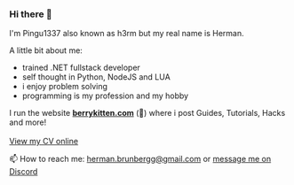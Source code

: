 ### Hi there 👋

I'm Pingu1337 also known as h3rm but my real name is Herman.

A little bit about me:
 - trained .NET fullstack developer
 - self thought in Python, NodeJS and LUA
 - i enjoy problem solving
 - programming is my profession and my hobby
 
 
I run the website **[berrykitten.com](https://www.berrykitten.com/)** (**🚧**) where i post Guides, Tutorials, Hacks and more!\
\
[View my CV online](https://www.cv.berrykitten.com/)

📫 How to reach me: <herman.brunbergg@gmail.com> or [message me on Discord](https://discordapp.com/users/225932009044836352)

<!--
**Pingu1337/Pingu1337** is a ✨ _special_ ✨ repository because its `README.md` (this file) appears on your GitHub profile.

Here are some ideas to get you started:

- 🔭 I’m currently working on ...
- 🌱 I’m currently learning ...
- 👯 I’m looking to collaborate on ...
- 🤔 I’m looking for help with ...
- 💬 Ask me about ...
- 📫 How to reach me: ...
- 😄 Pronouns: ...
- ⚡ Fun fact: ...
-->

